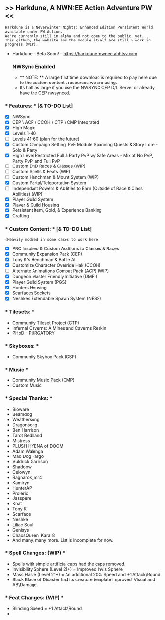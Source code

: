 ## >> Harkdune, A NWN:EE Action Adventure PW <<
    Harkdune is a Neverwinter Nights: Enhanced Edition Persistent World available under PW Action. 
	We're currently still in alpha and not open to the public, yet... 
	This github, the website and the module itself are still a work in progress (WIP).

- Harkdune - Beta Soon! - https://harkdune-nwnee.ahhtsv.com

	### NWSync Enabled 
	- ** NOTE: ** A large first time download is required to play here due to the 
	custom content \ resources we are using.
	- Its half as large if you use the NWSYNC CEP D/L Server or already have the CEP nwsynced.

### * Features: * [& TO-DO List]
- [x] NWSync
- [x] CEP \ ACP \ CCOH \ CTP \ CMP Integrated
- [x] High Magic
- [x] Levels 1-40 
- [ ] Levels 41-60 (plan for the future)
- [x] Custom Campaign Setting, PvE Module Spanning Quests & Story Lore - Solo & Party
- [x] High Level Restricted Full & Party PvP w/ Safe Areas - Mix of No PvP, Party PvP, and Full PvP
- [ ] Custom DnD Races & Classes (WIP)
- [ ] Custom Spells & Feats (WIP)
- [ ] Custom Henchman & Mount System (WIP)
- [x] Custom Portal/Teleportation System
- [ ] Independant Powers & Abilities to Earn (Outside of Race & Class Abilities) (WIP)
- [x] Player Guild System
- [x] Player & Guild Housing
- [x] Persistent Item, Gold, & Experience Banking 
- [x] Crafting

### * Custom Content: * [& TO-DO List]
	(Heavily modded in some cases to work here)
- [x] PRC Inspired & Custom Addtions to Classes & Races
- [x] Community Expansion Pack (CEP)
- [x] Tony K's Henchman & Battle AI
- [x] Customize Character Override Hak (CCOH)
- [ ] Alternate Animations Combat Pack (ACP) (WIP)
- [x] Dungeon Master Friendly Initiative (DMFI)
- [x] Player Guild System (PGS)
- [x] Hunters Housing
- [x] Scarfaces Sockets
- [x] Neshkes Extendable Spawn System (NESS)

### * Tilesets: *
- Community Tileset Project (CTP)
- Infernal Caverns: A Mines and Caverns Reskin
- PHoD - PURGATORY

### * Skyboxes: *
- Community Skybox Pack (CSP)

### * Music *
- Community Music Pack (CMP)
- Custom Music

### * Special Thanks: *
- Bioware
- Beamdog
- Weathersong
- Dragonsong
- Ben Harrison
- Tarot Redhand
- Mistress
- PLUSH HYENA of DOOM
- Adam Walenga
- Mad Dog Fargo
- Vuldrick Garrison
- Shadoow
- Celowyn
- Ragnarok_mr4
- Kamiryn
- HunterAP
- Proleric
- Jasspere
- Knat
- Tony K
- Scarface
- Neshke
- Liliac Soul
- Genisys
- ChaosQueen_Kara_8
- And many, many more. List is incomplete for now.

### * Spell Changes: (WIP) *
- Spells with simple artificial caps had the caps removed.
- Invisibility Sphere (Level 21+) = Improved Invis Sphere
- Mass Haste (Level 21+) = An additional 20% Speed and +1 Attack\Round
- Black Blade of Disaster had its creature template improved. Visual and AB\Damage.

### * Feat Changes: (WIP) *
- Blinding Speed = +1 Attack\Round
- 
